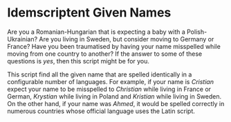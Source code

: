 Idemscriptent Given Names
=========================
Are you a Romanian-Hungarian that is expecting a baby with a Polish-Ukrainian? Are you living in Sweden, but consider moving to Germany or France? Have you been traumatised by having your name misspelled while moving from one country to another? If the answer to some of these questions is _yes_, then this script might be for you.

This script find all the given name that are spelled identically in a configurable number of languages. For example, if your name is _Cristian_ expect your name to be misspelled to _Christian_ while living in France or German, _Krystian_ while living in Poland and _Kristian_ while living in Sweden. On the other hand, if your name was _Ahmed_, it would be spelled correctly in numerous countries whose official language uses the Latin script.
